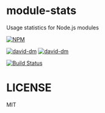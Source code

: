 module-stats
============

Usage statistics for Node.js modules

[![NPM](https://nodei.co/npm/module-stats.png)](https://nodei.co/npm/module-stats/)

[![david-dm](https://david-dm.org/Concurix/module-stats.png)](https://david-dm.org/Concurix/module-stats)
[![david-dm](https://david-dm.org/Concurix/module-stats/dev-status.png)](https://david-dm.org/Concurix/module-stats#info=devDependencies)

[![Build Status](https://travis-ci.org/Concurix/module-stats.png?branch=master)](https://travis-ci.org/Concurix/module-stats)

LICENSE
===

MIT